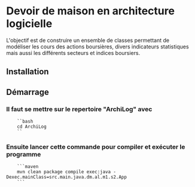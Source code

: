 # Devoir de maison en architecture logicielle 
L'objectif est de construire un ensemble de classes permettant de modéliser les cours des actions
boursières, divers indicateurs statistiques mais aussi les différents secteurs et indices boursiers.

## Installation

## Démarrage
### Il faut se mettre sur le repertoire "ArchiLog" avec
        ``bash
        cd ArchiLog
        ``
    
### Ensuite lancer cette commande pour compiler et exécuter le programme
        ```maven
        mvn clean package compile exec:java -Dexec.mainClass=src.main.java.dm.al.m1.s2.App
        ```
